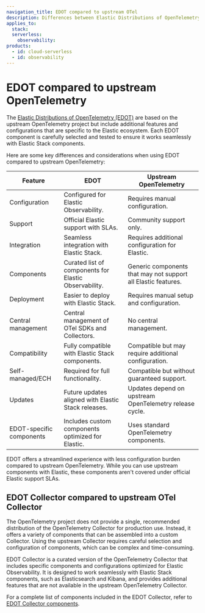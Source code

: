 ```yaml
---
navigation_title: EDOT compared to upstream OTel
description: Differences between Elastic Distributions of OpenTelemetry (EDOT) and upstream OpenTelemetry.
applies_to:
  stack:
  serverless:
    observability:
products:
  - id: cloud-serverless
  - id: observability
---
```


# EDOT compared to upstream OpenTelemetry

The [Elastic Distributions of OpenTelemetry (EDOT)](/reference/index.md) are based on the upstream OpenTelemetry project but include additional features and configurations that are specific to the Elastic ecosystem. Each EDOT component is carefully selected and tested to ensure it works seamlessly with Elastic Stack components.

Here are some key differences and considerations when using EDOT compared to upstream OpenTelemetry:

| Feature | EDOT | Upstream OpenTelemetry |
|---------|------|------------------------|
| Configuration | Configured for Elastic Observability. | Requires manual configuration.|
| Support | Official Elastic support with SLAs. | Community support only. |
| Integration | Seamless integration with Elastic Stack. | Requires additional configuration for Elastic. |
| Components | Curated list of components for Elastic Observability. | Generic components that may not support all Elastic features. |
| Deployment | Easier to deploy with Elastic Stack. | Requires manual setup and configuration. |
| Central management | Central management of OTel SDKs and Collectors. | No central management. |
| Compatibility | Fully compatible with Elastic Stack components. | Compatible but may require additional configuration. |
| Self-managed/ECH | Required for full functionality. | Compatible but without guaranteed support. |
| Updates | Future updates aligned with Elastic Stack releases. | Updates depend on upstream OpenTelemetry release cycle. |
| EDOT-specific components | Includes custom components optimized for Elastic. | Uses standard OpenTelemetry components. |

EDOT offers a streamlined experience with less configuration burden compared to upstream OpenTelemetry. While you can use upstream components with Elastic, these components aren't covered under official Elastic support SLAs.

## EDOT Collector compared to upstream OTel Collector

The OpenTelemetry project does not provide a single, recommended distribution of the OpenTelemetry Collector for production use. Instead, it offers a variety of components that can be assembled into a custom Collector. Using the upstream Collector requires careful selection and configuration of components, which can be complex and time-consuming.

EDOT Collector is a curated version of the OpenTelemetry Collector that includes specific components and configurations optimized for Elastic Observability. It is designed to work seamlessly with Elastic Stack components, such as Elasticsearch and Kibana, and provides additional features that are not available in the upstream OpenTelemetry Collector.

For a complete list of components included in the EDOT Collector, refer to [EDOT Collector components](/reference/edot-collector/components.md).
